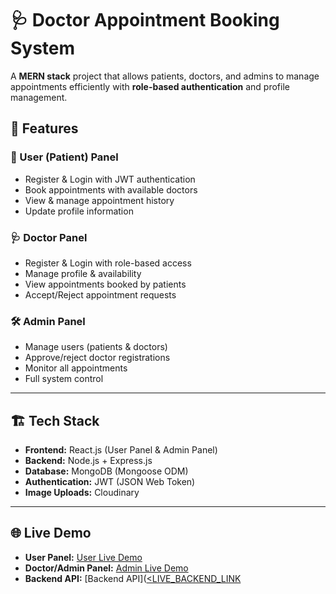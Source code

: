 # 🩺 Doctor Appointment Booking System  

A **MERN stack** project that allows patients, doctors, and admins to manage appointments efficiently with **role-based authentication** and profile management.  

## 🚀 Features  

### 👤 User (Patient) Panel
- Register & Login with JWT authentication  
- Book appointments with available doctors  
- View & manage appointment history  
- Update profile information  

### 🩺 Doctor Panel
- Register & Login with role-based access  
- Manage profile & availability  
- View appointments booked by patients  
- Accept/Reject appointment requests  

### 🛠️ Admin Panel
- Manage users (patients & doctors)  
- Approve/reject doctor registrations  
- Monitor all appointments  
- Full system control  

---

## 🏗️ Tech Stack  

- **Frontend:** React.js (User Panel & Admin Panel)  
- **Backend:** Node.js + Express.js  
- **Database:** MongoDB (Mongoose ODM)  
- **Authentication:** JWT (JSON Web Token)  
- **Image Uploads:** Cloudinary  

---

## 🌐 Live Demo  

- **User Panel:** [User Live Demo](https://prescripto-front-ecru.vercel.app)  
- **Doctor/Admin Panel:** [Admin Live Demo](https://prescripto-admin-rose.vercel.app)  
- **Backend API:** [Backend API]([<LIVE_BACKEND_LINK](https://prescripto-murex.vercel.app)  
